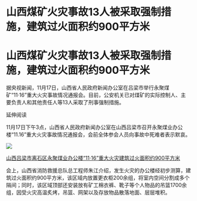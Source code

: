 # 山西煤矿火灾事故13人被采取强制措施，建筑过火面积约900平方米

# 山西煤矿火灾事故13人被采取强制措施，建筑过火面积约900平方米

据央视新闻，11月17日，山西省人民政府新闻办公室在吕梁市举行永聚煤矿“11·16”重大火灾事故情况通报会。目前，公安机关已对煤矿的实际控制人、主要负责人和其他责任人等13人采取了刑事强制措施。

延伸阅读

11月17日下午3点，山西省人民政府新闻办公室在山西吕梁市召开永聚煤业办公楼“11.16”重大火灾事故情况通报会，会前全体参会人员向事故中死难者表示默哀。

![](https://inews.gtimg.com/om_bt/Ou03AlDoRj5-jVZDO45QXCSJxT4sSp3vlc3TdfNlQeqZsAA/1000)

[山西吕梁市离石区永聚煤业办公楼“11·16”重大火灾建筑过火面积约900平方米](https://news.qq.com/rain/a/20231117A066AH00)

会上，山西省消防救援总队总工程师朱江介绍，发生火灾的办公楼经初步测算，建筑过火面积约900平方米，该区域内放置更衣柜200余组，将室内空间分割成多个隔间；同时，该区域顶部还安装放有矿工棉衣裤、靴子等个人物品的吊篮1700余组，因受火灾高温炙烤，吊篮、网架以及存放物品散落地面、层层堆积。


